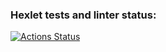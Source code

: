 ### Hexlet tests and linter status:
[![Actions Status](https://github.com/ali-aa/python-pytest-testing-project-79/actions/workflows/hexlet-check.yml/badge.svg)](https://github.com/ali-aa/python-pytest-testing-project-79/actions)